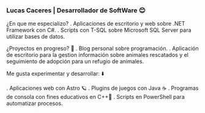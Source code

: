 ### Lucas Caceres | Desarrollador de SoftWare 😊

¿En que me especializo?
. Aplicaciones de escritorio y web sobre .NET Framework con C#.
. Scripts con T-SQL sobre Microsoft SQL Server para utilizar bases de datos.

¿Proyectos en progreso? 🚀
. Blog personal sobre programación.
. Aplicación de escritorio para la gestion información sobre animales rescatados y el seguimiento de adopción para un refugio de animales.

Me gusta experimentar y desarrollar: ⬇️

. Aplicaciones web con Astro 🪐
. Plugins de juegos con Java ☕
. Programas de consola con fines educativos en C++🔵
. Scripts en PowerShell para automatizar procesos.

<!--
**Luc-CS/Luc-Cs** is a ✨ _special_ ✨ repository because its `README.md` (this file) appears on your GitHub profile.

Here are some ideas to get you started:

- 🔭 I’m currently working on ...
- 🌱 I’m currently learning ...
- 👯 I’m looking to collaborate on ...
- 🤔 I’m looking for help with ...
- 💬 Ask me about ...
- 📫 How to reach me: ...
- 😄 Pronouns: ...
- ⚡ Fun fact: ...
-->

